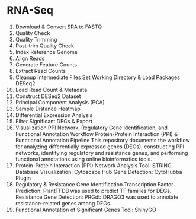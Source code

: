 # RNA-Seq

1. Download & Convert SRA to FASTQ
2. Quality Check
3. Quality Trimming
4. Post-trim Quality Check
5. Index Reference Genome
6. Align Reads
7. Generate Feature Counts
8. Extract Read Counts
9. Cleanup Intermediate Files
Set Working Directory & Load Packages DESeq2
1. Load Read Count & Metadata
2. Construct DESeq2 Dataset
3. Principal Component Analysis (PCA)
4. Sample Distance Heatmap
5. Differential Expression Analysis
6. Filter Significant DEGs & Export
7. Visualization
PPI Network, Regulatory Gene Identification, and Functional Annotation Workflow
Protein-Protein Interaction (PPI) & Functional Annotation Pipeline
This repository documents the workflow for analyzing differentially expressed genes (DEGs), constructing PPI networks, identifying regulatory and resistance genes, and performing functional annotations using online bioinformatics tools.
1. Protein-Protein Interaction (PPI) Network Analysis
Tool: STRING Database
Visualization: Cytoscape
Hub Gene Detection: CytoHubba Plugin
2. Regulatory & Resistance Gene Identification
Transcription Factor Prediction: PlantTFDB was used to predict TF families for DEGs.
Resistance Gene Detection: PRGdb DRAGO3 was used to annotate resistance-related genes among DEGs.
4. Functional Annotation of Significant Genes
Tool: ShinyGO
